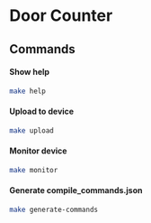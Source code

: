 # Door Counter

## Commands

#### Show help
```sh
make help
```

#### Upload to device
```sh
make upload
```

#### Monitor device
```sh
make monitor
```

#### Generate compile_commands.json
```sh
make generate-commands
```
